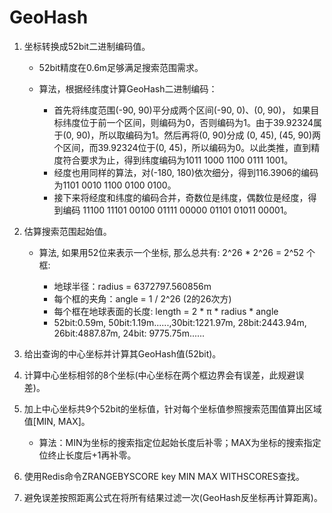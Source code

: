 # GeoHash

1. 坐标转换成52bit二进制编码值。

    * 52bit精度在0.6m足够满足搜索范围需求。
    * 算法，根据经纬度计算GeoHash二进制编码：
    
        * 首先将纬度范围(-90, 90)平分成两个区间(-90, 0)、(0, 90)， 如果目标纬度位于前一个区间，则编码为0，否则编码为1。由于39.92324属于(0, 90)，所以取编码为1。然后再将(0, 90)分成 (0, 45), (45, 90)两个区间，而39.92324位于(0, 45)，所以编码为0。以此类推，直到精度符合要求为止，得到纬度编码为1011 1000 1100 0111 1001。
        * 经度也用同样的算法，对(-180, 180)依次细分，得到116.3906的编码为1101 0010 1100 0100 0100。
        * 接下来将经度和纬度的编码合并，奇数位是纬度，偶数位是经度，得到编码 11100 11101 00100 01111 00000 01101 01011 00001。 

2. 估算搜索范围起始值。

    * 算法, 如果用52位来表示一个坐标, 那么总共有: 2^26 * 2^26 = 2^52 个框:
    
        * 地球半径：radius = 6372797.560856m
        * 每个框的夹角：angle = 1 / 2^26 (2的26次方)
        * 每个框在地球表面的长度: length = 2 * π * radius * angle
        * 52bit:0.59m, 50bit:1.19m......,30bit:1221.97m, 28bit:2443.94m, 26bit:4887.87m, 24bit: 9775.75m......

3. 给出查询的中心坐标并计算其GeoHash值(52bit)。

4. 计算中心坐标相邻的8个坐标(中心坐标在两个框边界会有误差，此规避误差)。

5. 加上中心坐标共9个52bit的坐标值，针对每个坐标值参照搜索范围值算出区域值[MIN, MAX]。
    * 算法：MIN为坐标的搜索指定位起始长度后补零；MAX为坐标的搜索指定位终止长度后+1再补零。
    
6. 使用Redis命令ZRANGEBYSCORE key MIN MAX WITHSCORES查找。

7. 避免误差按照距离公式在将所有结果过滤一次(GeoHash反坐标再计算距离)。   